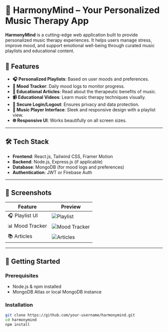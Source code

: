 # 🎵 HarmonyMind – Your Personalized Music Therapy App

**HarmonyMind** is a cutting-edge web application built to provide personalized music therapy experiences. It helps users manage stress, improve mood, and support emotional well-being through curated music playlists and educational content.

## 🌟 Features

- **🎧 Personalized Playlists**: Based on user moods and preferences.
- **🧠 Mood Tracker**: Daily mood logs to monitor progress.
- **📰 Educational Articles**: Read about the therapeutic benefits of music.
- **📹 Educational Videos**: Learn music therapy techniques visually.
- **🔐 Secure Login/Logout**: Ensures privacy and data protection.
- **🎵 Music Player Interface**: Sleek and responsive design with a playlist view.
- **🌐 Responsive UI**: Works beautifully on all screen sizes.

---

## 🛠️ Tech Stack

- **Frontend**: React.js, Tailwind CSS, Framer Motion
- **Backend**: Node.js, Express.js (if applicable)
- **Database**: MongoDB (for mood logs and preferences)
- **Authentication**: JWT or Firebase Auth


---

## 📸 Screenshots

| Feature | Preview |
|--------|---------|
| 🎧 Playlist UI | ![Playlist](./screenshots/playlist.png) |
| 📊 Mood Tracker | ![Mood Tracker](./screenshots/mood-tracker.png) |
| 📚 Articles | ![Articles](./screenshots/articles.png) |

---

## 🚀 Getting Started

### Prerequisites

- Node.js & npm installed
- MongoDB Atlas or local MongoDB instance

### Installation

```bash
git clone https://github.com/your-username/harmonymind.git
cd harmonymind
npm install
